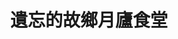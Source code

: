 ---
title: "遺忘的故鄉月廬食堂"
description: "遺忘的故鄉月廬食堂"
layout: shop
keywords:
  - 美食競賽
  - 台灣美食
  - 美食精選
datePublished: "2025-06-30"
dateModified: "2025-07-06"
city: "花蓮縣"
district: "鳳林鎮"
address: "花蓮縣鳳林鎮鳳鳴一路71號"
phone: "038762206"
geo: "23.76096275311694, 121.4382056790448"
google_map: "https://maps.app.goo.gl/3m8QfCK9weCCvXSq6"
footinder: "https://footinder.com.tw/%E8%8A%B1%E8%93%AE%E7%B8%A3%E9%B3%B3%E6%9E%97%E9%8E%AE/14171/"
official: ""
award:
  - name: "500盤"
    year: "2024"
    entries:
      - dishes:
          - "梅子烤雞"

---